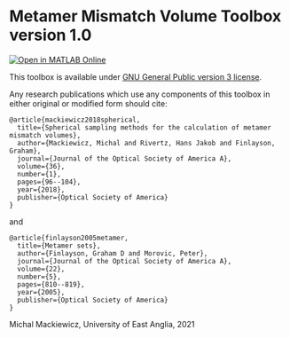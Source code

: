 # Metamer Mismatch Volume Toolbox version 1.0

[![Open in MATLAB Online](https://www.mathworks.com/images/responsive/global/open-in-matlab-online.svg)](https://matlab.mathworks.com/open/github/v1?repo=sfu-cs-vision-lab/metamer_mismatch_volume_toolbox&file=src/scriptToRun.m&line=0)

This toolbox is available under [GNU General Public version 3 license](LICENSE).

Any research publications which use any components of this toolbox in
either original or modified form should cite:

```
@article{mackiewicz2018spherical,
  title={Spherical sampling methods for the calculation of metamer mismatch volumes},
  author={Mackiewicz, Michal and Rivertz, Hans Jakob and Finlayson, Graham},
  journal={Journal of the Optical Society of America A},
  volume={36},
  number={1},
  pages={96--104},
  year={2018},
  publisher={Optical Society of America}
}
```
and
```
@article{finlayson2005metamer,
  title={Metamer sets},
  author={Finlayson, Graham D and Morovic, Peter},
  journal={Journal of the Optical Society of America A},
  volume={22},
  number={5},
  pages={810--819},
  year={2005},
  publisher={Optical Society of America}
}
```

Michal Mackiewicz, University of East Anglia, 2021
